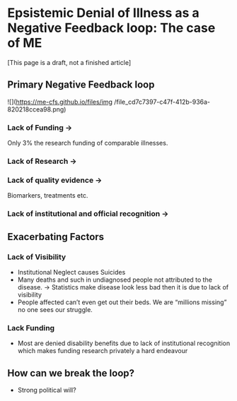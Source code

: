 # Epsistemic Denial of Illness as a Negative Feedback loop: The case of ME
[This page is a draft, not a finished article] 

## Primary Negative Feedback loop
![](https://me-cfs.github.io/files/img
/file_cd7c7397-c47f-412b-936a-820218ccea98.png)
### Lack of Funding ->
Only 3% the research funding of comparable illnesses. 
### Lack of Research ->

### Lack of quality evidence -> 
Biomarkers, treatments etc. 

### Lack of institutional and official recognition -> 

## Exacerbating Factors
### Lack of Visibility 
* Institutional Neglect causes Suicides
* Many deaths and such in undiagnosed people not attributed to the disease. -> Statistics make disease look less bad then it is due to lack of visibility
* People affected can’t even get out their beds. We are “millions missing” no one sees our struggle. 
### Lack Funding
* Most are denied disability benefits due to lack of institutional recognition which makes funding research privately a hard endeavour 

## How can we break the loop?
* Strong political will?